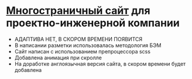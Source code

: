 # [Многостраничный сайт](https://cherkasov-portfolio.ru/website/visco/index.html) для проектно-инженерной компании

- АДАПТИВА НЕТ, В СКОРОМ ВРЕМЕНИ ПОЯВИТСЯ
- В написании разметки использовалась методология БЭМ
- Сайт написан с использованием препроцессора scss
- Добавлена анимация при скролле
- На доработке англоязычная версия сайта, в скором времени будет добавлена
